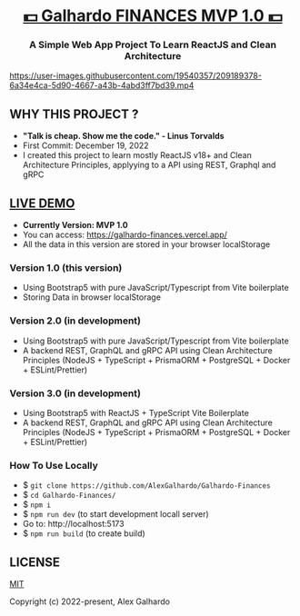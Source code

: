 <div align="center">
<h1 align="center"><a href="https://galhardo-finances.vercel.app/" target="_blank">💵 Galhardo FINANCES MVP 1.0 💵</a></h1>
<h3 align="center">A Simple Web App Project To Learn ReactJS and Clean Architecture</h3>
</div>


https://user-images.githubusercontent.com/19540357/209189378-6a34e4ca-5d90-4667-a43b-4abd3ff7bd39.mp4


## WHY THIS PROJECT ?

-   <b>"Talk is cheap. Show me the code." - Linus Torvalds</b>
-   First Commit: December 19, 2022
-   I created this project to learn mostly ReactJS v18+ and Clean Architecture Principles, applyying to a API using REST, Graphql and gRPC

## <a href="https://galhardo-finances.vercel.app/" target="_blank">LIVE DEMO</a>

-   **Currently Version: MVP 1.0**
-   You can access: https://galhardo-finances.vercel.app/
-   All the data in this version are stored in your browser localStorage

### Version 1.0 (this version)

-   Using Bootstrap5 with pure JavaScript/Typescript from Vite boilerplate
-   Storing Data in browser localStorage

### Version 2.0 (in development)

-   Using Bootstrap5 with pure JavaScript/Typescript from Vite boilerplate
-   A backend REST, GraphQL and gRPC API using Clean Architecture Principles (NodeJS + TypeScript + PrismaORM + PostgreSQL + Docker + ESLint/Prettier)

### Version 3.0 (in development)

-   Using Bootstrap5 with ReactJS + TypeScript Vite Boilerplate
-   A backend REST, GraphQL and gRPC API using Clean Architecture Principles (NodeJS + TypeScript + PrismaORM + PostgreSQL + Docker + ESLint/Prettier)

### How To Use Locally

-   $ `git clone https://github.com/AlexGalhardo/Galhardo-Finances`
-   $ `cd Galhardo-Finances/`
-   $ `npm i`
-   $ `npm run dev` (to start development locall server)
-   Go to: http://localhost:5173
-   $ `npm run build` (to create build)

## LICENSE

[MIT](http://opensource.org/licenses/MIT)

Copyright (c) 2022-present, Alex Galhardo
